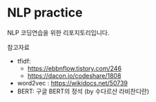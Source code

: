 # NLP practice

NLP 코딩연습을 위한 리포지토리입니다. 

참고자료
- tfidf: 
  - https://ebbnflow.tistory.com/246 
  - https://dacon.io/codeshare/1808
- word2vec :  https://wikidocs.net/50739
- BERT: 구글 BERT의 정석 (by 수다르산 라비찬디란)
